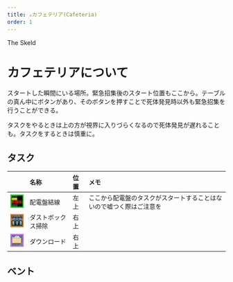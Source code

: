 ```yaml
---
title: ☕カフェテリア(Cafeteria)
order: 1
---
```


<ImageCard height='auto' width='auto' src="../../assets/map_sk_base.png">
    The Skeld
</ImageCard>

# カフェテリアについて
スタートした瞬間にいる場所。緊急招集後のスタート位置もここから。テーブルの真ん中にボタンがあり、そのボタンを押すことで死体発見時以外も緊急招集を行うことができる。  

タスクをやるときは上の方が視界に入りづらくなるので死体発見が遅れることも。タスクをするときは慎重に。

## タスク
| | 名称 | 位置 | メモ |
| :-- | :-- | :-- | :-- |
| ![](../../assets/task_line2.png) | 配電盤結線 | 左上 | ここから配電盤のタスクがスタートすることはないので嘘つく際はご注意を |
| ![](../../assets/task_dust.png) | ダストボックス掃除 | 右上 |  |
| ![](../../assets/task_dl_up.png) | ダウンロード | 右上 |  |

## ベント
